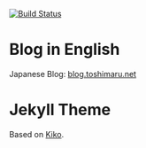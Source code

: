 [![Build Status](https://travis-ci.org/toshimaru/blog.toshima.ru.svg)](https://travis-ci.org/toshimaru/blog.toshima.ru)

# Blog in English

Japanese Blog: [blog.toshimaru.net](http://blog.toshimaru.net/)

# Jekyll Theme

Based on [Kiko](http://github.com/gfjaru/Kiko).
